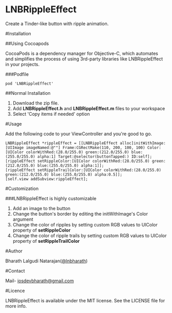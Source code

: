 LNBRippleEffect
===============

Create a Tinder-like button with ripple animation.

#Installation

##Using Cocoapods

CocoaPods is a dependency manager for Objective-C, which automates and simplifies the process of using 3rd-party libraries like LNBRippleEffect in your projects. 

###Podfile

~~~~~~~~
pod 'LNBRippleEffect'
~~~~~~~~

##Normal Installation

1. Download the zip file. 
2. Add **LNBRippleEffect.h** and **LNBRippleEffect.m** files to your workspace
3. Select 'Copy items if needed' option

#Usage 

Add the following code to your ViewController and you're good to go.

~~~~~~~~
LNBRippleEffect *rippleEffect = [[LNBRippleEffect alloc]initWithImage:[UIImage imageNamed:@""] Frame:CGRectMake(110, 200, 100, 100) Color:[UIColor colorWithRed:(28.0/255.0) green:(212.0/255.0) blue:(255.0/255.0) alpha:1] Target:@selector(buttonTapped:) ID:self];
[rippleEffect setRippleColor:[UIColor colorWithRed:(28.0/255.0) green:(212.0/255.0) blue:(255.0/255.0) alpha:1]];
[rippleEffect setRippleTrailColor:[UIColor colorWithRed:(28.0/255.0) green:(212.0/255.0) blue:(255.0/255.0) alpha:0.5]];
[self.view addSubview:rippleEffect];
~~~~~~~~

#Customization 

###LNBRippleEffect is highly customizable

1. Add an image to the button 
2. Change the button's border by editing the initWithImage's Color argument 
3. Change the color of ripples by setting custom RGB values to UIColor property of **setRippleColor**
4. Change the color of ripple trails by setting custom RGB values to UIColor property of **setRippleTrailColor**

#Author

Bharath Lalgudi Natarajan([@lnbharath](http://twitter.com/lnbharath ""))

#Contact 

Mail- iosdevbharath@gmail.com

#Licence 

LNBRippleEffect is available under the MIT license. See the LICENSE file for more info.


